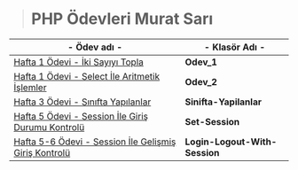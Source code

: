 > # PHP Ödevleri **Murat Sarı**  

| - **Ödev adı** - | - **Klasör Adı** - |
|--|--|
|[Hafta 1 Ödevi - İki Sayıyı Topla](./Odev_1)|**Odev_1**|
|[Hafta 1 Ödevi - Select İle Aritmetik İşlemler](./Odev_2)|**Odev_2**|
|[Hafta 3 Ödevi - Sınıfta Yapılanlar](./Sinifta-Yapilanlar)|**Sinifta-Yapilanlar**|
|[Hafta 5 Ödevi - Session İle Giriş Durumu Kontrolü](./Set-Session)|**Set-Session**|
|[Hafta 5-6 Ödevi - Session İle Gelişmiş Giriş Kontrolü](./Login-Logout-With-Session)|**Login-Logout-With-Session**|
